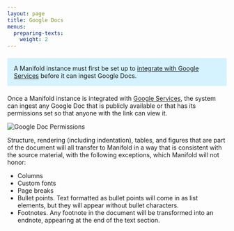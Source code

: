 ```yaml
---
layout: page
title: Google Docs
menus:
  preparing-texts:
    weight: 2
---
```


<div style="background: #d4f2ff; margin: 20px 0; padding: 15px;">
A Manifold instance must first be set up to <a href="/docs/customizing/settings/external_services/google/drive.html">integrate with Google Services</a> before it can ingest Google Docs.
</div>

Once a Manifold instance is integrated with [Google Services](/docs/customizing/settings/external_services/google/drive.html), the system can ingest any Google Doc that is publicly available or that has its permissions set so that anyone with the link can view it.

![Google Doc Permissions](/docs/assets/projects/link-sharing.png)

Structure, rendering (including indentation), tables, and figures that are part of the document will all transfer to Manifold in a way that is consistent with the source material, with the following exceptions, which Manifold will not honor:

- Columns
- Custom fonts
- Page breaks
- Bullet points. Text formatted as bullet points will come in as list elements, but they will appear without bullet characters.
- Footnotes. Any footnote in the document will be transformed into an endnote, appearing at the end of the text section.
